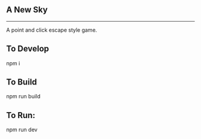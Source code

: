 

## A New Sky
----------

A point and click escape style game. 

## To Develop

npm i

## To Build

npm run build

## To Run:

npm run dev